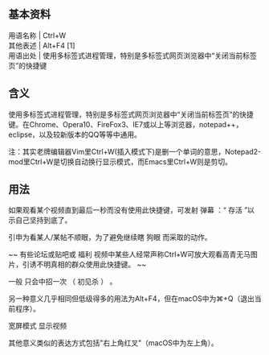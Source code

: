 **基本资料**  
---  
用语名称  |  Ctrl+W   
其他表述  |  Alt+F4  [1]   
用语出处  |  使用多标签式进程管理，特别是多标签式网页浏览器中“关闭当前标签页”的快捷键   
  
  

##  含义

使用多标签式进程管理，特别是多标签式网页浏览器中“关闭当前标签页”的快捷键。在Chrome、Opera10、FireFox3、IE7或以上等浏览器，notepad++，eclipse，以及较新版本的QQ等等中通用。

注：其实老牌编辑器Vim里Ctrl+W(插入模式下)是删一个单词的意思，Notepad2-mod里Ctrl+W是切换自动换行显示模式，而Emacs里Ctrl+W则是剪切。

##  用法

如果观看某个视频直到最后一秒而没有使用此快捷键，可发射  弹幕  ：“  存活  ”以示自己坚持到底了。

引申为看某人/某帖不顺眼，为了避免继续瞎  狗眼  而采取的动作。

~~ 有些论坛或贴吧或  福利  视频中某些人经常声称Ctrl+W可放大观看高青无马图片，引诱不明真相的群众使用此快捷键。  ~~

一般  只会中招一次  （  初见杀  ）  。

另一种意义几乎相同但低级得多的用法为Alt+F4，但在macOS中为⌘+Q（退出当前程序）。

宽屏模式  显示视频

其他意义类似的表达方式包括"右上角红叉"（macOS中为左上角）。

  